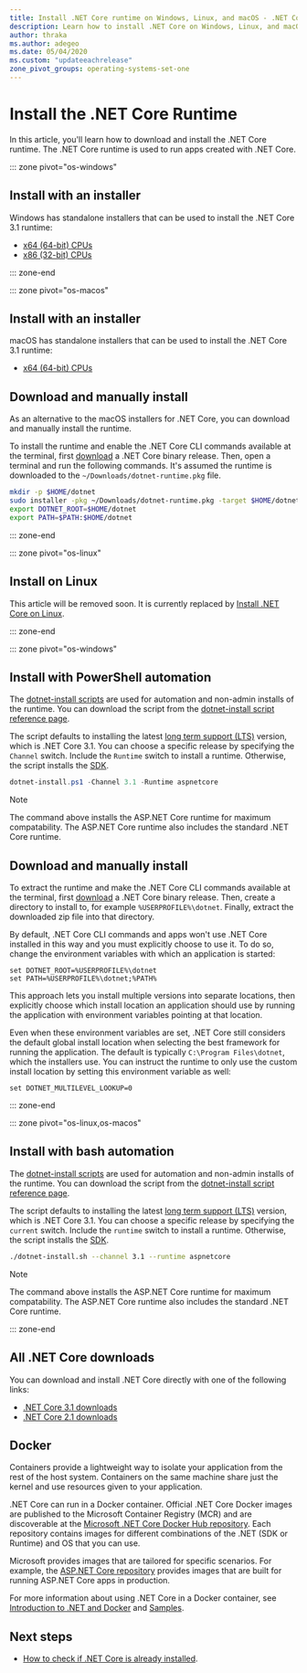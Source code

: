 ```yaml
---
title: Install .NET Core runtime on Windows, Linux, and macOS - .NET Core
description: Learn how to install .NET Core on Windows, Linux, and macOS. Discover the dependencies required to run .NET Core apps.
author: thraka
ms.author: adegeo
ms.date: 05/04/2020
ms.custom: "updateeachrelease"
zone_pivot_groups: operating-systems-set-one
---
```


# Install the .NET Core Runtime

In this article, you'll learn how to download and install the .NET Core runtime. The .NET Core runtime is used to run apps created with .NET Core.

::: zone pivot="os-windows"

## Install with an installer

Windows has standalone installers that can be used to install the .NET Core 3.1 runtime:

- [x64 (64-bit) CPUs](https://dotnet.microsoft.com/download/dotnet-core/3.1)
- [x86 (32-bit) CPUs](https://dotnet.microsoft.com/download/dotnet-core/3.1)

::: zone-end

::: zone pivot="os-macos"

## Install with an installer

macOS has standalone installers that can be used to install the .NET Core 3.1 runtime:

- [x64 (64-bit) CPUs](https://dotnet.microsoft.com/download/dotnet-core/3.1)

## Download and manually install

As an alternative to the macOS installers for .NET Core, you can download and manually install the runtime.

To install the runtime and enable the .NET Core CLI commands available at the terminal, first [download](#all-net-core-downloads) a .NET Core binary release. Then, open a terminal and run the following commands. It's assumed the runtime is downloaded to the `~/Downloads/dotnet-runtime.pkg` file.

```bash
mkdir -p $HOME/dotnet
sudo installer -pkg ~/Downloads/dotnet-runtime.pkg -target $HOME/dotnet
export DOTNET_ROOT=$HOME/dotnet
export PATH=$PATH:$HOME/dotnet
```

::: zone-end

::: zone pivot="os-linux"

## Install on Linux

This article will be removed soon. It is currently replaced by [Install .NET Core on Linux](linux.md).

::: zone-end

::: zone pivot="os-windows"

## Install with PowerShell automation

The [dotnet-install scripts](../tools/dotnet-install-script.md) are used for automation and non-admin installs of the runtime. You can download the script from the [dotnet-install script reference page](../tools/dotnet-install-script.md).

The script defaults to installing the latest [long term support (LTS)](https://dotnet.microsoft.com/platform/support/policy/dotnet-core) version, which is .NET Core 3.1. You can choose a specific release by specifying the `Channel` switch. Include the `Runtime` switch to install a runtime. Otherwise, the script installs the [SDK](sdk.md).

```powershell
dotnet-install.ps1 -Channel 3.1 -Runtime aspnetcore
```

> [!NOTE]
> The command above installs the ASP.NET Core runtime for maximum compatability. The ASP.NET Core runtime also includes the standard .NET Core runtime.

## Download and manually install

To extract the runtime and make the .NET Core CLI commands available at the terminal, first [download](#all-net-core-downloads) a .NET Core binary release. Then, create a directory to install to, for example `%USERPROFILE%\dotnet`. Finally, extract the downloaded zip file into that directory.

By default, .NET Core CLI commands and apps won't use .NET Core installed in this way and you must explicitly choose to use it. To do so, change the environment variables with which an application is started:

```console
set DOTNET_ROOT=%USERPROFILE%\dotnet
set PATH=%USERPROFILE%\dotnet;%PATH%
```

This approach lets you install multiple versions into separate locations, then explicitly choose which install location an application should use by running the application with environment variables pointing at that location.

Even when these environment variables are set, .NET Core still considers the default global install location when selecting the best framework for running the application. The default is typically `C:\Program Files\dotnet`, which the installers use. You can instruct the runtime to only use the custom install location by setting this environment variable as well:

```console
set DOTNET_MULTILEVEL_LOOKUP=0
```

::: zone-end

::: zone pivot="os-linux,os-macos"

## Install with bash automation

The [dotnet-install scripts](../tools/dotnet-install-script.md) are used for automation and non-admin installs of the runtime. You can download the script from the [dotnet-install script reference page](../tools/dotnet-install-script.md).

The script defaults to installing the latest [long term support (LTS)](https://dotnet.microsoft.com/platform/support/policy/dotnet-core) version, which is .NET Core 3.1. You can choose a specific release by specifying the `current` switch. Include the `runtime` switch to install a runtime. Otherwise, the script installs the [SDK](sdk.md).

```bash
./dotnet-install.sh --channel 3.1 --runtime aspnetcore
```

> [!NOTE]
> The command above installs the ASP.NET Core runtime for maximum compatability. The ASP.NET Core runtime also includes the standard .NET Core runtime.

::: zone-end

## All .NET Core downloads

You can download and install .NET Core directly with one of the following links:

- [.NET Core 3.1 downloads](https://dotnet.microsoft.com/download/dotnet-core/3.1)
- [.NET Core 2.1 downloads](https://dotnet.microsoft.com/download/dotnet-core/2.1)

## Docker

Containers provide a lightweight way to isolate your application from the rest of the host system. Containers on the same machine share just the kernel and use resources given to your application.

.NET Core can run in a Docker container. Official .NET Core Docker images are published to the Microsoft Container Registry (MCR) and are discoverable at the [Microsoft .NET Core Docker Hub repository](https://hub.docker.com/_/microsoft-dotnet-core/). Each repository contains images for different combinations of the .NET (SDK or Runtime) and OS that you can use.

Microsoft provides images that are tailored for specific scenarios. For example, the [ASP.NET Core repository](https://hub.docker.com/_/microsoft-dotnet-core-aspnet/) provides images that are built for running ASP.NET Core apps in production.

For more information about using .NET Core in a Docker container, see [Introduction to .NET and Docker](../docker/introduction.md) and [Samples](https://github.com/dotnet/dotnet-docker/blob/master/samples/README.md).

## Next steps

- [How to check if .NET Core is already installed](how-to-detect-installed-versions.md).
